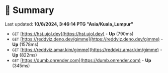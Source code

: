 # 📖 Summary
Last updated: **10/8/2024, 3:46:14 PTG "Asia/Kuala_Lumpur"**

- `GET` [https://hst.ujol.dev](https://hst.ujol.dev) - **Up** (790ms)
- `GET` [https://reddviz.deno.dev/gimme](https://reddviz.deno.dev/gimme) - **Up** (1578ms)
- `GET` [https://reddviz.amar.kim/gimme](https://reddviz.amar.kim/gimme) - **Up** (822ms)
- `GET` [https://dumb.onrender.com](https://dumb.onrender.com) - **Up** (345ms)
